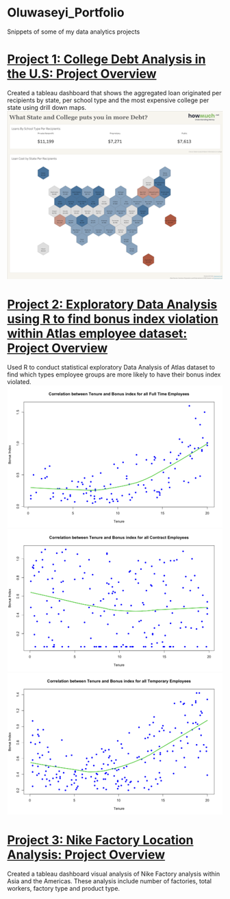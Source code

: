 # Oluwaseyi_Portfolio
Snippets of some of my data analytics projects 

# [Project 1: College Debt Analysis in the U.S: Project Overview](https://public.tableau.com/app/profile/oluwaseyi.orioye/viz/WhatStateandCollegeputsyouinmoreDebt/CollegeLoanAnalysisDashboard)
Created a tableau dashboard that shows the aggregated loan originated per recipients by state, per school type and the most expensive college per state using drill down maps. 
![](https://github.com/Legendarysh76/Oluwaseyi_Portfolio/blob/main/images/College%20Loan%20Analysis%20Dashboard.png)

# [Project 2: Exploratory Data Analysis using R to find bonus index violation within Atlas employee dataset: Project Overview](https://github.com/Legendarysh76/R_Code_EDA_AtlasEmployees)
Used R to conduct statistical exploratory Data Analysis of Atlas dataset to find which types employee groups are more likely to have their bonus index violated. 
![](https://github.com/Legendarysh76/Oluwaseyi_Portfolio/blob/main/images/fulltime%20tenure%20vs%20bonus%20index.png)
![](https://github.com/Legendarysh76/Oluwaseyi_Portfolio/blob/main/images/Contract%20tenure%20vs%20bonus%20index.png)
![](https://github.com/Legendarysh76/Oluwaseyi_Portfolio/blob/main/images/Temp%20tenure%20vs%20bonus%20index.png)

# [Project 3: Nike Factory Location Analysis: Project Overview](https://public.tableau.com/app/profile/oluwaseyi.orioye/viz/Nike_Factory_Location_Analysis/Dashboard)
Created a tableau dashboard visual analysis of Nike Factory analysis within Asia and the Americas. These analysis include number of factories, total workers, factory type and product type. 
